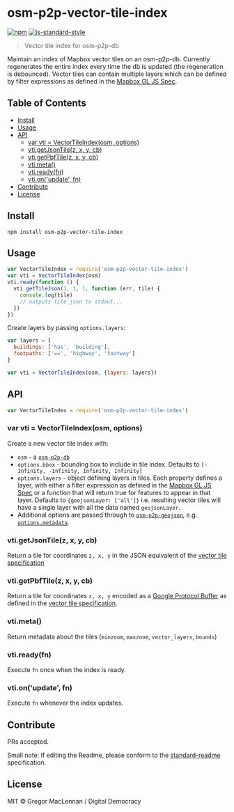# osm-p2p-vector-tile-index

[![npm](https://img.shields.io/npm/v/osm-p2p-vector-tile-index.svg)](https://www.npmjs.com/package/osm-p2p-vector-tile-index)
[![js-standard-style](https://img.shields.io/badge/code%20style-standard-brightgreen.svg?maxAge=2592000)](http://standardjs.com/)

> Vector tile index for osm-p2p-db

Maintain an index of Mapbox vector tiles on an osm-p2p-db. Currently regenerates the entire index every time the db is updated (the regeneration is debounced). Vector tiles can contain multiple layers which can be defined by filter expressions as defined in the [Mapbox GL JS Spec](https://www.mapbox.com/mapbox-gl-style-spec/#types-filter).

## Table of Contents

<!-- MarkdownTOC depth=3 -->

- [Install](#install)
- [Usage](#usage)
- [API](#api)
  - [var vti = VectorTileIndex\(osm, options\)](#var-vti--vectortileindexosm-options)
  - [vti.getJsonTile\(z, x, y, cb\)](#vtigetjsontilez-x-y-cb)
  - [vti.getPbfTile\(z, x, y, cb\)](#vtigetpbftilez-x-y-cb)
  - [vti.meta\(\)](#vtimeta)
  - [vti.ready\(fn\)](#vtireadyfn)
  - [vti.on\('update', fn\)](#vtionupdate-fn)
- [Contribute](#contribute)
- [License](#license)

<!-- /MarkdownTOC -->

## Install

```
npm install osm-p2p-vector-tile-index
```

## Usage

```js
var VectorTileIndex = require('osm-p2p-vector-tile-index')
var vti = VectorTileIndex(osm)
vti.ready(function () {
  vti.getTileJson(1, 1, 1, function (err, tile) {
    console.log(tile)
    // outputs tile json to stdout...
  })
})
```

Create layers by passing `options.layers`:

```js
var layers = {
  buildings: ['has', 'building'],
  footpaths: ['==', 'highway', 'footway']
}

var vti = VectorTileIndex(osm, {layers: layers})
```

## API

```js
var VectorTileIndex = require('osm-p2p-vector-tile-index')
```

### var vti = VectorTileIndex(osm, options)

Create a new vector tile index with:

- `osm` - a [`osm-p2p-db`](https://github.com/digidem/osm-p2p-db)
- `options.bbox` - bounding box to include in tile index. Defaults to `[-Infinity, -Infinity, Infinity, Infinity]`
- `options.layers` - object defining layers in tiles. Each property defines a layer, with either a filter expression as defined in the [Mapbox GL JS Spec](https://www.mapbox.com/mapbox-gl-style-spec/#types-filter) or a function that will return true for features to appear in that layer. Defaults to `{geojsonLayer: ['all']}` i.e. resulting vector tiles will have a single layer with all the data named `geojsonLayer`.
- Additional options are passed through to [`osm-p2p-geojson`](https://github.com/digidem/osm-p2p-geojson), e.g. [`options.metadata`](https://github.com/digidem/osm-p2p-geojson#api).

### vti.getJsonTile(z, x, y, cb)

Return a tile for coordinates `z, x, y` in the JSON equivalent of the [vector tile specification](https://github.com/mapbox/vector-tile-spec/)

### vti.getPbfTile(z, x, y, cb)

Return a tile for coordinates `z, x, y` encoded as a [Google Protocol Buffer](https://developers.google.com/protocol-buffers/) as defined in the [vector tile specification](https://github.com/mapbox/vector-tile-spec/).

### vti.meta()

Return metadata about the tiles (`minzoom`, `maxzoom`, `vector_layers`, `bounds`)

### vti.ready(fn)

Execute `fn` once when the index is ready.

### vti.on('update', fn)

Execute `fn` whenever the index updates.

## Contribute

PRs accepted.

Small note: If editing the Readme, please conform to the [standard-readme](https://github.com/RichardLitt/standard-readme) specification.

## License

MIT © Gregor MacLennan / Digital Democracy
